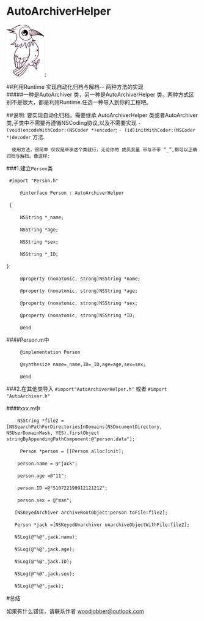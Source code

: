 # AutoArchiverHelper

![image](https://github.com/woodjobber/AutoArchiverHelper/blob/master/woodjobber.jpg);

##利用Runtime 实现自动化归档与解档-- 两种方法的实现  
#####一种是AutoArchiver 类，另一种是AutoArchiverHelper 类。两种方式区别不是很大，都是利用Runtime.任选一种导入到你的工程吧。

##说明:
      要实现自动化归档，需要继承 AutoArchiverHelper 类或者AutoArchiver类,子类中不需要再遵循NSCoding协议,以及不需要实现
   ```- (void)encodeWithCoder:(NSCoder *)encoder```;  ```- (id)initWithCoder:(NSCoder *)decoder``` 方法.
   
      使用方法，很简单 仅仅是继承这个类就行，无论你的 成员变量 带与不带 “_”,都可以正确归档与解挡。像这样:
 
###1.建立`Person`类

     #import "Person.h"

         @interface Person : AutoArchiverHelper
  
     {
    
         NSString *_name;
   
         NSString *age;
   
         NSString *sex;
   
         NSString *_ID;
   
    }
   
         @property (nonatomic, strong)NSString *name;
      
         @property (nonatomic, strong)NSString *age;
   
         @property (nonatomic, strong)NSString *sex;
  
         @property (nonatomic, strong)NSString *ID;
  
         @end
 
####Person.m中
   
         @implementation Person
   
         @synthesize name=_name,ID=_ID,age=age,sex=sex;
   
         @end
###2.在其他类导入 `#import"AutoArchiverHelper.h"` 或者 `#import "AutoArchiver.h"`
 
####xxx.m中
 
        NSString *file2 = [NSSearchPathForDirectoriesInDomains(NSDocumentDirectory, NSUserDomainMask, YES).firstObject        stringByAppendingPathComponent:@"person.data"];
   
         Person *person = [[Person alloc]init];
   
        person.name = @"jack";
   
        person.age =@"11";
   
        person.ID =@"510722199912121212";
  
        person.sex = @"man";
   
       [NSKeyedArchiver archiveRootObject:person toFile:file2];

       Person *jack =[NSKeyedUnarchiver unarchiveObjectWithFile:file2];
   
       NSLog(@"%@",jack.name);
   
       NSLog(@"%@",jack.age);
   
       NSLog(@"%@",jack.ID);
   
       NSLog(@"%@",jack.sex);
   
       NSLog(@"%@",jack);
   
#总结

如果有什么错误，请联系作者 woodjobber@outlook.com

